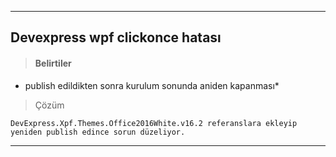----
## Devexpress wpf clickonce hatası ##
> #### Belirtiler ### 
* publish edildikten sonra kurulum sonunda aniden kapanması*
> Çözüm 
````
DevExpress.Xpf.Themes.Office2016White.v16.2 referanslara ekleyip 
yeniden publish edince sorun düzeliyor.
````
-----
